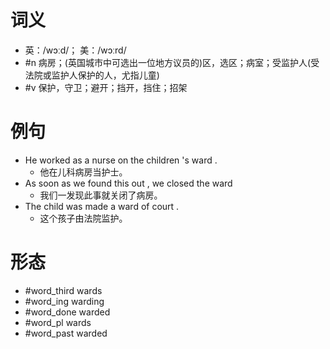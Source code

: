 # 词义
- 英：/wɔːd/； 美：/wɔːrd/
- #n 病房；(英国城市中可选出一位地方议员的)区，选区；病室；受监护人(受法院或监护人保护的人，尤指儿童)
- #v 保护，守卫；避开；挡开，挡住；招架
# 例句
- He worked as a nurse on the children 's ward .
	- 他在儿科病房当护士。
- As soon as we found this out , we closed the ward
	- 我们一发现此事就关闭了病房。
- The child was made a ward of court .
	- 这个孩子由法院监护。
# 形态
- #word_third wards
- #word_ing warding
- #word_done warded
- #word_pl wards
- #word_past warded
